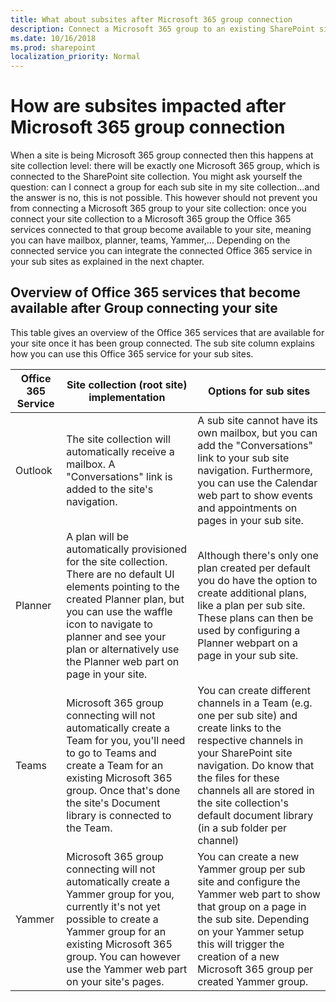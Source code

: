 ```yaml
---
title: What about subsites after Microsoft 365 group connection
description: Connect a Microsoft 365 group to an existing SharePoint site does connect the group at root site level, but what about the subsites?
ms.date: 10/16/2018
ms.prod: sharepoint
localization_priority: Normal
---
```


# How are subsites impacted after Microsoft 365 group connection

When a site is being Microsoft 365 group connected then this happens at site collection level: there will be exactly one Microsoft 365 group, which is connected to the SharePoint site collection. You might ask yourself the question: can I connect a group for each sub site in my site collection...and the answer is no, this is not possible. This however should not prevent you from connecting a Microsoft 365 group to your site collection: once you connect your site collection to a Microsoft 365 group the Office 365 services connected to that group become available to your site, meaning you can have mailbox, planner, teams, Yammer,... Depending on the connected service you can integrate the connected Office 365 service in your sub sites as explained in the next chapter.

## Overview of Office 365 services that become available after Group connecting your site

This table gives an overview of the Office 365 services that are available for your site once it has been group connected. The sub site column explains how you can use this Office 365 service for your sub sites.

Office 365 Service | Site collection (root site) implementation | Options for sub sites
-------------------|--------------------------------------------|----------------------
Outlook | The site collection will automatically receive a mailbox. A "Conversations" link is added to the site's navigation. | A sub site cannot have its own mailbox, but you can add the "Conversations" link to your sub site navigation. Furthermore, you can use the Calendar web part to show events and appointments on pages in your sub site.
Planner | A plan will be automatically provisioned for the site collection. There are no default UI elements pointing to the created Planner plan, but you can use the waffle icon to navigate to planner and see your plan or alternatively use the Planner web part on page in your site. | Although there's only one plan created per default you do have the option to create additional plans, like a plan per sub site. These plans can then be used by configuring a Planner webpart on a page in your sub site.
Teams | Microsoft 365 group connecting will not automatically create a Team for you, you'll need to go to Teams and create a Team for an existing Microsoft 365 group. Once that's done the site's Document library is connected to the Team. | You can create different channels in a Team (e.g. one per sub site) and create links to the respective channels in your SharePoint site navigation. Do know that the files for these channels all are stored in the site collection's default document library (in a sub folder per channel)
Yammer | Microsoft 365 group connecting will not automatically create a Yammer group for you, currently it's not yet possible to create a Yammer group for an existing Microsoft 365 group. You can however use the Yammer web part on your site's pages. | You can create a new Yammer group per sub site and configure the Yammer web part to show that group on a page in the sub site. Depending on your Yammer setup this will trigger the creation of a new Microsoft 365 group per created Yammer group.
